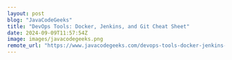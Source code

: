 ```yaml
---
layout: post
blog: "JavaCodeGeeks"
title: "DevOps Tools: Docker, Jenkins, and Git Cheat Sheet"
date: 2024-09-09T11:57:54Z
image: images/javacodegeeks.png
remote_url: "https://www.javacodegeeks.com/devops-tools-docker-jenkins-and-git-cheat-sheet.html"
---
```

